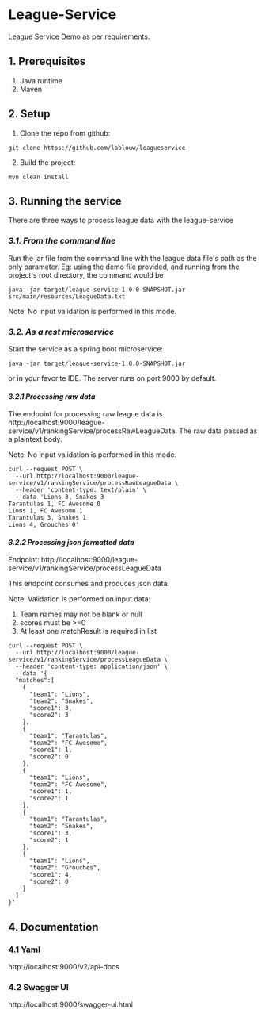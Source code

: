 # League-Service
League Service Demo as per requirements.

## **1. Prerequisites**

1. Java runtime
2. Maven

## **2. Setup**
    
1. Clone the repo from github:
```
git clone https://github.com/lablouw/leagueservice
```
2. Build the project:
```
mvn clean install
```

## **3. Running the service**
There are three ways to process league data with the league-service
### *3.1. From the command line*
Run the jar file from the command line with the league data file's path as the only parameter. Eg: using the demo file provided, and running from the project's root directory, the command would be
```
java -jar target/league-service-1.0.0-SNAPSHOT.jar src/main/resources/LeagueData.txt
```
Note: No input validation is performed in this mode.

### *3.2. As a rest microservice*
Start the service as a spring boot microservice:
```
java -jar target/league-service-1.0.0-SNAPSHOT.jar
```
or in your favorite IDE.
The server runs on port 9000 by default.

#### *3.2.1 Processing raw data*
The endpoint for processing raw league data is http://localhost:9000/league-service/v1/rankingService/processRawLeagueData. The raw data passed as a plaintext body.

Note: No input validation is performed in this mode.
```
curl --request POST \
  --url http://localhost:9000/league-service/v1/rankingService/processRawLeagueData \
  --header 'content-type: text/plain' \
  --data 'Lions 3, Snakes 3
Tarantulas 1, FC Awesome 0
Lions 1, FC Awesome 1
Tarantulas 3, Snakes 1
Lions 4, Grouches 0'
```

#### *3.2.2 Processing json formatted data*
Endpoint: http://localhost:9000/league-service/v1/rankingService/processLeagueData

This endpoint consumes and produces json data.

Note: Validation is performed on input data:
1. Team names may not be blank or null
2. scores must be >=0
3. At least one matchResult is required in list
```
curl --request POST \
  --url http://localhost:9000/league-service/v1/rankingService/processLeagueData \
  --header 'content-type: application/json' \
  --data '{
  "matches":[
    {
      "team1": "Lions",
      "team2": "Snakes",
      "score1": 3,
      "score2": 3
    },
    {
      "team1": "Tarantulas",
      "team2": "FC Awesome",
      "score1": 1,
      "score2": 0
    },
    {
      "team1": "Lions",
      "team2": "FC Awesome",
      "score1": 1,
      "score2": 1
    },
    {
      "team1": "Tarantulas",
      "team2": "Snakes",
      "score1": 3,
      "score2": 1
    },
    {
      "team1": "Lions",
      "team2": "Grouches",
      "score1": 4,
      "score2": 0
    }
  ]
}'
```

## **4. Documentation**
### **4.1 Yaml**
http://localhost:9000/v2/api-docs
### **4.2 Swagger UI**
http://localhost:9000/swagger-ui.html